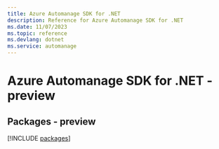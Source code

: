 ```yaml
---
title: Azure Automanage SDK for .NET
description: Reference for Azure Automanage SDK for .NET
ms.date: 11/07/2023
ms.topic: reference
ms.devlang: dotnet
ms.service: automanage
---
```

# Azure Automanage SDK for .NET - preview
## Packages - preview
[!INCLUDE [packages](automanage-index.md)]